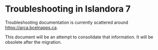 # Troubleshooting in Islandora 7

Troubleshooting documentation is currently scattered around https://arca.bcelnapps.ca.

This document will be an attempt to consolidate that information. It will be obsolete after the migration.